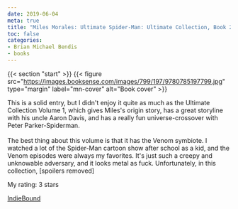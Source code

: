 ```yaml
---
date: 2019-06-04
meta: true
title: "Miles Morales: Ultimate Spider-Man: Ultimate Collection, Book 2"
toc: false
categories:
- Brian Michael Bendis
- books
---
```


{{< section "start" >}}
{{< figure src="https://images.booksense.com/images/799/197/9780785197799.jpg" type="margin" label="mn-cover" alt="Book cover" >}}

This is a solid entry, but I didn't enjoy it quite as much as the Ultimate Collection Volume 1, which gives Miles's origin story, has a great storyline with his uncle Aaron Davis, and has a really fun universe-crossover with Peter Parker-Spiderman. <br /><br />The best thing about this volume is that it has the Venom symbiote. I watched a lot of the Spider-Man cartoon show after school as a kid, and the Venom episodes were always my favorites. It's just such a creepy and unknowable adversary, and it looks metal as fuck. Unfortunately, in this collection, [spoilers removed]</spoiler>

My rating: 3 stars  

[IndieBound](https://www.indiebound.org/book/9780785197799)

